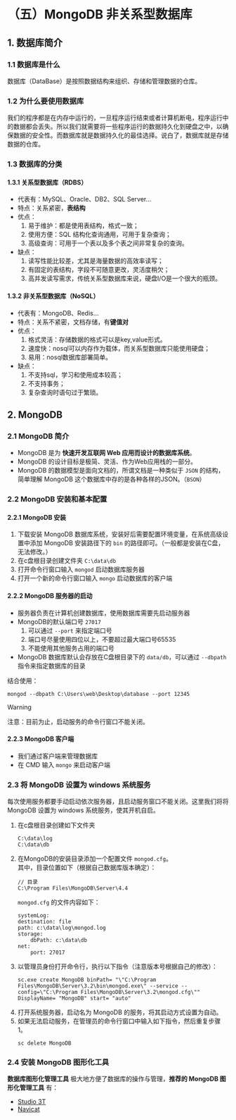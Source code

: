 # （五）MongoDB 非关系型数据库

## 1. 数据库简介

### 1.1 数据库是什么

数据库（DataBase）是按照数据结构来组织、存储和管理数据的仓库。

### 1.2 为什么要使用数据库

我们的程序都是在内存中运行的，一旦程序运行结束或者计算机断电，程序运行中的数据都会丢失。所以我们就需要将一些程序运行的数据持久化到硬盘之中，以确保数据的安全性。而数据库就是数据持久化的最佳选择。说白了，数据库就是存储数据的仓库。

### 1.3 数据库的分类

#### 1.3.1 关系型数据库（RDBS）

- 代表有：MySQL、Oracle、DB2、SQL Server...
- 特点：关系紧密，**表结构**
- 优点：
    1. 易于维护：都是使用表结构，格式一致；
    2. 使用方便：SQL 结构化查询通用，可用于复杂查询；
    3. 高级查询：可用于一个表以及多个表之间非常复杂的查询。
- 缺点：
    1. 读写性能比较差，尤其是海量数据的高效率读写；
    2. 有固定的表结构，字段不可随意更改，灵活度稍欠；
    3. 高并发读写需求，传统关系型数据库来说，硬盘I/O是一个很大的瓶颈。

#### 1.3.2 非关系型数据库（NoSQL）

- 代表有：MongoDB、Redis...
- 特点：关系不紧密，文档存储，有**键值对**
- 优点：
    1. 格式灵活：存储数据的格式可以是key,value形式。
    2. 速度快：nosql可以内存作为载体，而关系型数据库只能使用硬盘；
    3. 易用：nosql数据库部署简单。
- 缺点：
    1. 不支持sql，学习和使用成本较高；
    2. 不支持事务；
    3. 复杂查询时语句过于繁琐。

## 2. MongoDB 

### 2.1 MongoDB 简介

- MongoDB 是为 **快速开发互联网 Web 应用而设计的数据库系统**。
- MongoDB 的设计目标是极简、灵活、作为Web应用栈的一部分。
- MongoDB 的数据模型是面向文档的，所谓文档是一种类似于 `JSON` 的结构，简单理解 MongoDB 这个数据库中存的是各种各样的JSON。（`BSON`）

### 2.2 MongoDB 安装和基本配置

#### 2.2.1 MongoDB 安装

1. 下载安装 MongoDB 数据库系统，安装好后需要配置环境变量，在系统高级设置中添加 MongoDB 安装路径下的 `bin` 的路径即可。（一般都是安装在C盘，无法修改。）
2. 在c盘根目录创建文件夹 `C:\data\db`
3. 打开命令行窗口输入 `mongod` 启动数据库服务器
4. 打开一个新的命令行窗口输入 `mongo` 启动数据库的客户端

#### 2.2.2 MongoDB 服务器的启动

- 服务器负责在计算机创建数据库，使用数据库需要先启动服务器
- MongoDB的默认端口号 `27017`
    1. 可以通过 `--port` 来指定端口号
    2. 端口号尽量使用四位以上，不要超过最大端口号65535
    3. 不能使用其他服务占用的端口号
- MongoDB 数据库默认会存放在C盘根目录下的 `data/db`，可以通过 `--dbpath` 指令来指定数据库的目录

结合使用：
```
mongod --dbpath C:\Users\web\Desktop\database --port 12345
```

> [!warning]
> 注意：目前为止，启动服务的命令行窗口不能关闭。

#### 2.2.3 MongoDB 客户端

- 我们通过客户端来管理数据库
- 在 CMD 输入 `mongo` 来启动客户端

### 2.3 将 MongoDB 设置为 windows 系统服务

每次使用服务都要手动启动依次服务器，且启动服务窗口不能关闭。这里我们将将 MongoDB 设置为 windows 系统服务，使其开机自启。

1. 在c盘根目录创建如下文件夹
    ```
    C:\data\log
    C:\data\db
    ```
2. 在MongoDB的安装目录添加一个配置文件 `mongod.cfg`。  
    其中，目录位置如下（根据自己数据库版本确定）：
    ```
    // 目录
    C:\Program Files\MongoDB\Server\4.4
    ```
    `mongod.cfg` 的文件内容如下：
    ```
    systemLog:
    destination: file
    path: c:\data\log\mongod.log
    storage:
        dbPath: c:\data\db
    net:
        port: 27017
    ```
3. 以管理员身份打开命令行，执行以下指令（注意版本号根据自己的修改）：
    ```
    sc.exe create MongoDB binPath= "\"C:\Program Files\MongoDB\Server\3.2\bin\mongod.exe\" --service --config=\"C:\Program Files\MongoDB\Server\3.2\mongod.cfg\"" DisplayName= "MongoDB" start= "auto"
    ```
4. 打开系统服务器，启动名为 MongoDB 的服务，将其启动方式设置为自动。
5. 如果无法启动服务，在管理员的命令行窗口中输入如下指令，然后重复步骤1。
    ```
    sc delete MongoDB
    ```

### 2.4 安装 MongoDB 图形化工具

**数据库图形化管理工具** 极大地方便了数据库的操作与管理，**推荐的 MongoDB 图形化管理工具** 有：
- [Studio 3T](https://studio3t.com/)
- [Navicat](https://navicat.com.cn/)
